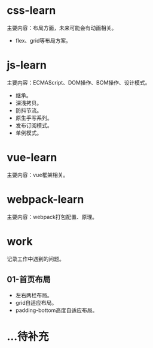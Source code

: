 # css-learn

主要内容：布局方面，未来可能会有动画相关。

- flex、grid等布局方案。

# js-learn

主要内容：ECMAScript、DOM操作、BOM操作、设计模式。

- 继承。
- 深浅拷贝。
- 防抖节流。
- 原生手写系列。
- 发布订阅模式。
- 单例模式。

# vue-learn

主要内容：vue框架相关。

# webpack-learn

主要内容：webpack打包配置、原理。

# work

记录工作中遇到的问题。

## 01-首页布局

- 左右两栏布局。
- grid自适应布局。
- padding-bottom高度自适应布局。

# ...待补充
